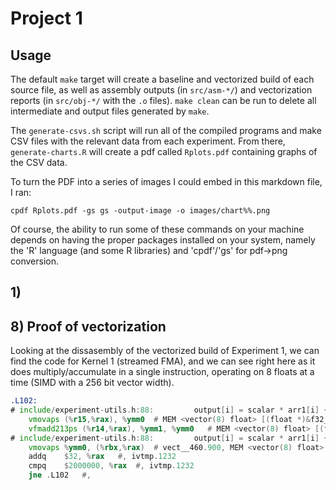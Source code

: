 # Project 1
## Usage

The default `make` target will create a baseline and vectorized build of each
source file, as well as assembly outputs (in `src/asm-*/`) and vectorization
reports (in `src/obj-*/` with the `.o` files). `make clean` can be run to delete
all intermediate and output files generated by `make`.

The `generate-csvs.sh` script will run all of the compiled programs and make
CSV files with the relevant data from each experiment. From there,
`generate-charts.R` will create a pdf called `Rplots.pdf` containing graphs of
the CSV data.

To turn the PDF into a series of images I could embed in this markdown file, I
ran:
```
cpdf Rplots.pdf -gs gs -output-image -o images/chart%%.png
```
Of course, the ability to run some of these commands on your machine depends on
having the proper packages installed on your system, namely the 'R' language
(and some R libraries) and 'cpdf'/'gs' for pdf->png conversion.

## 1)

## 8) Proof of vectorization
Looking at the dissasembly of the vectorized build of Experiment 1, we can find
the code for Kernel 1 (streamed FMA), and we can see right here as it does
multiply/accumulate in a single instruction, operating on 8 floats at a time
(SIMD with a 256 bit vector width).
```asm
.L102:
# include/experiment-utils.h:88:         output[i] = scalar * arr1[i] + arr2[i];
	vmovaps	(%r15,%rax), %ymm0	# MEM <vector(8) float> [(float *)&f32_l2_arr1 + ivtmp.1232_2094 * 1], vect__460.900
	vfmadd213ps	(%r14,%rax), %ymm1, %ymm0	# MEM <vector(8) float> [(float *)&f32_l2_arr2 + ivtmp.1232_2094 * 1], vect_cst__2230, vect__460.900
# include/experiment-utils.h:88:         output[i] = scalar * arr1[i] + arr2[i];
	vmovaps	%ymm0, (%rbx,%rax)	# vect__460.900, MEM <vector(8) float> [(float *)&f32_l2_out + ivtmp.1232_2094 * 1]
	addq	$32, %rax	#, ivtmp.1232
	cmpq	$2000000, %rax	#, ivtmp.1232
	jne	.L102	#,

```

